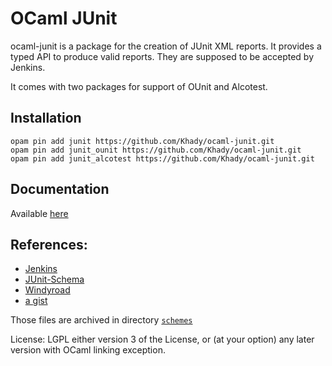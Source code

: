 # OCaml JUnit

ocaml-junit is a package for the creation of JUnit XML reports. It
provides a typed API to produce valid reports. They are supposed to be
accepted by Jenkins.

It comes with two packages for support of OUnit and Alcotest.

## Installation

```
opam pin add junit https://github.com/Khady/ocaml-junit.git
opam pin add junit_ounit https://github.com/Khady/ocaml-junit.git
opam pin add junit_alcotest https://github.com/Khady/ocaml-junit.git
```

## Documentation

Available [here](https://khady.github.io/ocaml-junit/)

## References:

- [Jenkins](https://github.com/jenkinsci/xunit-plugin/blob/master/src/main/resources/org/jenkinsci/plugins/xunit/types/model/xsd/junit-10.xsd)
- [JUnit-Schema](https://github.com/windyroad/JUnit-Schema/blob/master/JUnit.xsd)
- [Windyroad](http://windyroad.com.au/dl/Open%20Source/JUnit.xsd)
- [a gist](https://gist.github.com/erikd/4192748)

Those files are archived in directory [`schemes`](schemes)

License: LGPL either version 3 of the License, or (at your option) any
later version with OCaml linking exception.
